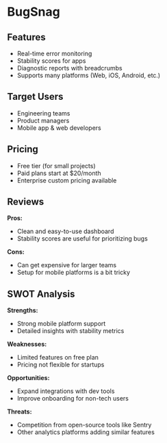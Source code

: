 # BugSnag

##  Features
- Real-time error monitoring
- Stability scores for apps
- Diagnostic reports with breadcrumbs
- Supports many platforms (Web, iOS, Android, etc.)

##  Target Users
- Engineering teams
- Product managers
- Mobile app & web developers

##  Pricing
- Free tier (for small projects)
- Paid plans start at $20/month
- Enterprise custom pricing available

##  Reviews
**Pros:**
- Clean and easy-to-use dashboard
- Stability scores are useful for prioritizing bugs

**Cons:**
- Can get expensive for larger teams
- Setup for mobile platforms is a bit tricky

## SWOT Analysis

**Strengths:**
- Strong mobile platform support  
- Detailed insights with stability metrics  

**Weaknesses:**
- Limited features on free plan  
- Pricing not flexible for startups  

**Opportunities:**
- Expand integrations with dev tools  
- Improve onboarding for non-tech users  

**Threats:**
- Competition from open-source tools like Sentry  
- Other analytics platforms adding similar features
